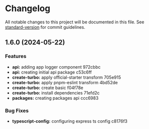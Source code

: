 # Changelog

All notable changes to this project will be documented in this file. See [standard-version](https://github.com/conventional-changelog/standard-version) for commit guidelines.

## 1.6.0 (2024-05-22)

### Features

- **api:** adding app logger component 972cbbc
- **api:** creating initial api package c53c6ff
- **create-turbo:** apply official-starter transform 705e915
- **create-turbo:** apply pnpm-eslint transform 4bd52de
- **create-turbo:** create basic f04f78e
- **create-turbo:** install dependencies 71efd2c
- **packages:** creating packages api ccc6983

### Bug Fixes

- **typescript-config:** configuring express ts config c8176f3
